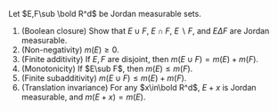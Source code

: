 Let $E,F\sub \bold R^d$ be Jordan measurable sets.
1. (Boolean closure) Show that $E\cup F$, $E\cap F$, $E\backslash F$, and $E\Delta F$ are Jordan measurable.
2. (Non-negativity) $m(E)\ge 0$.
3. (Finite additivity) If $E,F$ are disjoint, then $m(E\cup F)=m(E)+m(F)$.
4. (Monotonicity) If $E\sub F$, then $m(E)\le m(F)$.
5. (Finite subadditivity) $m(E\cup F)\le m(E)+m(F)$.
6. (Translation invariance) For any $x\in\bold R^d$, $E+x$ is Jordan measurable, and $m(E+x)=m(E)$.